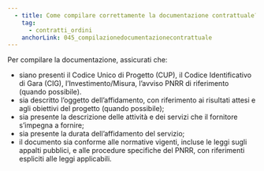 ```yaml
---
  - title: Come compilare correttamente la documentazione contrattuale?
    tag:
      - contratti_ordini
    anchorLink: 045_compilazionedocumentazionecontrattuale
---
```


Per compilare la documentazione, assicurati che:

- siano presenti il Codice Unico di Progetto (CUP), il Codice Identificativo di Gara (CIG), l’Investimento/Misura, l’avviso PNRR di riferimento (quando possibile).
- sia descritto l’oggetto dell’affidamento, con riferimento ai risultati attesi e agli obiettivi del progetto (quando possibile);
- sia presente la descrizione delle attività e dei servizi che il fornitore s’impegna a fornire;
- sia presente la durata dell’affidamento del servizio;
- il documento sia conforme alle normative vigenti, incluse le leggi sugli appalti pubblici, e alle procedure specifiche del PNRR, con riferimenti espliciti alle leggi applicabili.
